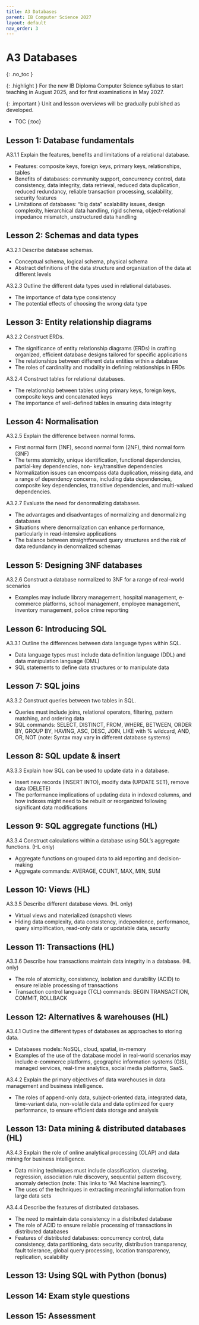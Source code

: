 ```yaml
---
title: A3 Databases
parent: IB Computer Science 2027
layout: default
nav_order: 3
---
```


# A3 Databases
{: .no_toc }

{: .highlight }
For the new IB Diploma Computer Science syllabus to start teaching in August 2025, and for first examinations in May 2027.

{: .important }
Unit and lesson overviews will be gradually published as developed. 

- TOC
{:toc} 

## Lesson 1: Database fundamentals

A3.1.1 Explain the features, benefits and limitations of a relational database.

* Features: composite keys, foreign keys, primary keys, relationships, tables
* Benefits of databases: community support, concurrency control, data consistency, data integrity, data retrieval, reduced data duplication, reduced redundancy, reliable transaction processing, scalability, security features
* Limitations of databases: “big data” scalability issues, design complexity, hierarchical data handling, rigid schema, object-relational impedance mismatch, unstructured data handling

## Lesson 2: Schemas and data types

A3.2.1 Describe database schemas.

* Conceptual schema, logical schema, physical schema
* Abstract definitions of the data structure and organization of the data at different levels

A3.2.3 Outline the different data types used in relational databases.

* The importance of data type consistency
* The potential effects of choosing the wrong data type

## Lesson 3: Entity relationship diagrams

A3.2.2 Construct ERDs.

* The significance of entity relationship diagrams (ERDs) in crafting organized, efficient database designs tailored for specific applications
* The relationships between different data entities within a database
* The roles of cardinality and modality in defining relationships in ERDs

A3.2.4 Construct tables for relational databases.

* The relationship between tables using primary keys, foreign keys, composite keys and concatenated keys
* The importance of well-defined tables in ensuring data integrity

## Lesson 4: Normalisation

A3.2.5 Explain the difference between normal forms.

* First normal form (1NF), second normal form (2NF), third normal form (3NF)
* The terms atomicity, unique identification, functional dependencies, partial-key dependencies, non- key/transitive dependencies
* Normalization issues can encompass data duplication, missing data, and a range of dependency concerns, including data dependencies, composite key dependencies, transitive dependencies, and multi-valued dependencies.

A3.2.7 Evaluate the need for denormalizing databases.

* The advantages and disadvantages of normalizing and denormalizing databases
* Situations where denormalization can enhance performance, particularly in read-intensive applications
* The balance between straightforward query structures and the risk of data redundancy in denormalized schemas

## Lesson 5: Designing 3NF databases

A3.2.6 Construct a database normalized to 3NF for a range of real-world scenarios

* Examples may include library management, hospital management, e-commerce platforms, school management, employee management, inventory management, police crime reporting

## Lesson 6: Introducing SQL

A3.3.1 Outline the differences between data language types within SQL.

* Data language types must include data definition language (DDL) and data manipulation language (DML)
* SQL statements to define data structures or to manipulate data

## Lesson 7: SQL joins

A3.3.2 Construct queries between two tables in SQL.

* Queries must include joins, relational operators, filtering, pattern matching, and ordering data
* SQL commands: SELECT, DISTINCT, FROM, WHERE, BETWEEN, ORDER BY, GROUP BY, HAVING, ASC, DESC, JOIN, LIKE with % wildcard, AND, OR, NOT (note: Syntax may vary in different database systems)

## Lesson 8: SQL update & insert

A3.3.3 Explain how SQL can be used to update data in a database.

* Insert new records (INSERT INTO), modify data (UPDATE SET), remove data (DELETE)
* The performance implications of updating data in indexed columns, and how indexes might need to be rebuilt or reorganized following significant data modifications

## Lesson 9: SQL aggregate functions (HL)

A3.3.4 Construct calculations within a database using SQL’s aggregate functions. (HL only)

* Aggregate functions on grouped data to aid reporting and decision-making
* Aggregate commands: AVERAGE, COUNT, MAX, MIN, SUM

## Lesson 10: Views (HL)

A3.3.5 Describe different database views. (HL only)

* Virtual views and materialized (snapshot) views
* Hiding data complexity, data consistency, independence, performance, query simplification, read-only data or updatable data, security

## Lesson 11: Transactions (HL)

A3.3.6 Describe how transactions maintain data integrity in a database. (HL only)

* The role of atomicity, consistency, isolation and durability (ACID) to ensure reliable processing of transactions
* Transaction control language (TCL) commands: BEGIN TRANSACTION, COMMIT, ROLLBACK

## Lesson 12: Alternatives & warehouses (HL)

A3.4.1 Outline the different types of databases as approaches to storing data.

* Databases models: NoSQL, cloud, spatial, in-memory
* Examples of the use of the database model in real-world scenarios may include e-commerce platforms, geographic information systems (GIS), managed services, real-time analytics, social media platforms, SaaS.

A3.4.2 Explain the primary objectives of data warehouses in data management and business intelligence.

* The roles of append-only data, subject-oriented data, integrated data, time-variant data, non-volatile data and data optimized for query performance, to ensure efficient data storage and analysis

## Lesson 13: Data mining & distributed databases (HL)

A3.4.3 Explain the role of online analytical processing (OLAP) and data mining for business intelligence.

* Data mining techniques must include classification, clustering, regression, association rule discovery, sequential pattern discovery, anomaly detection (note: This links to “A4 Machine learning”).
* The uses of the techniques in extracting meaningful information from large data sets

A3.4.4 Describe the features of distributed databases.

* The need to maintain data consistency in a distributed database
* The role of ACID to ensure reliable processing of transactions in distributed databases
* Features of distributed databases: concurrency control, data consistency, data partitioning, data security, distribution transparency, fault tolerance, global query processing, location transparency, replication, scalability

## Lesson 13: Using SQL with Python (bonus)

## Lesson 14: Exam style questions

## Lesson 15: Assessment

